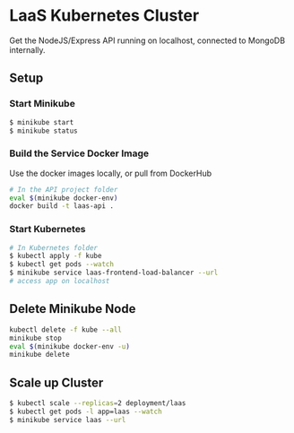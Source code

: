 # LaaS Kubernetes Cluster

Get the NodeJS/Express API running on localhost, connected to MongoDB internally.

## Setup

### Start Minikube
```bash
$ minikube start
$ minikube status
```

### Build the Service Docker Image
Use the docker images locally, or pull from DockerHub
```sh
# In the API project folder
eval $(minikube docker-env)
docker build -t laas-api .
```

### Start Kubernetes
```sh
# In Kubernetes folder
$ kubectl apply -f kube
$ kubectl get pods --watch
$ minikube service laas-frontend-load-balancer --url
# access app on localhost
```

## Delete Minikube Node
```sh
kubectl delete -f kube --all
minikube stop
eval $(minikube docker-env -u)
minikube delete
```

## Scale up Cluster
```bash
$ kubectl scale --replicas=2 deployment/laas
$ kubectl get pods -l app=laas --watch
$ minikube service laas --url
```
